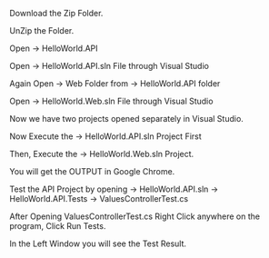 Download the Zip Folder.

UnZip the Folder.

Open -> HelloWorld.API

Open -> HelloWorld.API.sln File through Visual Studio

Again Open -> Web Folder from -> HelloWorld.API folder

Open -> HelloWorld.Web.sln File through Visual Studio 

Now we have two projects opened separately in Visual Studio.

Now Execute the -> HelloWorld.API.sln Project First

Then, Execute the -> HelloWorld.Web.sln Project.

You will get the OUTPUT in Google Chrome.

Test the API Project by opening -> HelloWorld.API.sln -> HelloWorld.API.Tests -> ValuesControllerTest.cs

After Opening ValuesControllerTest.cs Right Click anywhere on the program, Click Run Tests.

In the Left Window you will see the Test Result.
